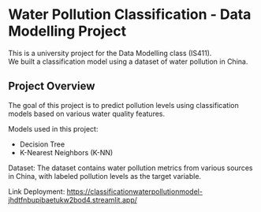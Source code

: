 # Water Pollution Classification - Data Modelling Project

This is a university project for the Data Modelling class (IS411).  
We built a classification model using a dataset of water pollution in China.

## Project Overview

The goal of this project is to predict pollution levels using classification models based on various water quality features.

Models used in this project:
- Decision Tree
- K-Nearest Neighbors (K-NN)

Dataset:
The dataset contains water pollution metrics from various sources in China, with labeled pollution levels as the target variable.

Link Deployment:
https://classificationwaterpollutionmodel-jhdtfnbupibaetukw2bod4.streamlit.app/